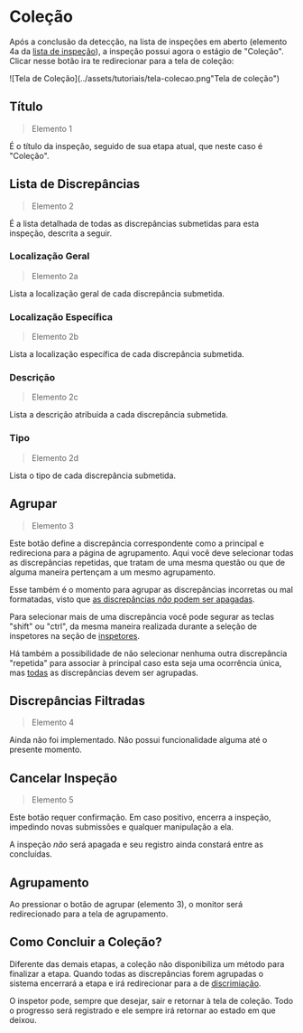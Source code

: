 # Coleção

Após a conclusão da detecção, na lista de inspeções em aberto (elemento 4a da [lista de inspeção](index.md#listagem-de-inspecoes)), a inspeção possui agora o estágio de "Coleção". Clicar nesse botão ira te redirecionar para a tela de coleção:

![Tela de Coleção](../assets/tutoriais/tela-colecao.png"Tela de coleção")

## Título

> Elemento 1

É o título da inspeção, seguido de sua etapa atual, que neste caso é "Coleção".

## Lista de Discrepâncias

> Elemento 2

É a lista detalhada de todas as discrepâncias submetidas para esta inspeção, descrita a seguir.

### Localização Geral

> Elemento 2a

Lista a localização geral de cada discrepância submetida.

### Localização Específica

> Elemento 2b

Lista a localização específica de cada discrepância submetida.

### Descrição

> Elemento 2c

Lista a descrição atribuida a cada discrepância submetida.

### Tipo

> Elemento 2d

Lista o tipo de cada discrepância submetida.

## Agrupar

> Elemento 3

Este botão define a discrepância correspondente como a principal e redireciona para a página de agrupamento. Aqui você deve selecionar todas as discrepâncias repetidas, que tratam de uma mesma questão ou que de alguma maneira pertençam a um mesmo agrupamento.

Esse também é o momento para agrupar as discrepâncias incorretas ou mal formatadas, visto que <ins>as discrepâncias _não_ podem ser apagadas</ins>.

Para selecionar mais de uma discrepância você pode segurar as teclas "shift" ou "ctrl", da mesma maneira realizada durante a seleção de inspetores na seção de [inspetores](criar_inspecao.md#inspetores).

Há também a possibilidade de não selecionar nenhuma outra discrepância "repetida" para associar à principal caso esta seja uma ocorrência única, mas <ins>todas</ins> as discrepâncias devem ser agrupadas.

## Discrepâncias Filtradas

> Elemento 4

Ainda não foi implementado. Não possui funcionalidade alguma até o presente momento.

## Cancelar Inspeção

> Elemento 5

Este botão requer confirmação. Em caso positivo, encerra a inspeção, impedindo novas submissões e qualquer manipulação a ela.
<!-- Depois altere o nome (id) das inspeções canceladas para possibilitar o reuso -->

A inspeção _não_ será apagada e seu registro ainda constará entre as concluídas.

## Agrupamento

Ao pressionar o botão de agrupar (elemento 3), o monitor será redirecionado para a tela de agrupamento. 

## Como Concluir a Coleção?

Diferente das demais etapas, a coleção não disponibiliza um método para finalizar a etapa. Quando todas as discrepâncias forem agrupadas o sistema encerrará a etapa e irá redirecionar para a de [discrimiação](discriminacao_tutorial.md).

O inspetor pode, sempre que desejar, sair e retornar à tela de coleção. Todo o progresso será registrado e ele sempre irá retornar ao estado em que deixou.